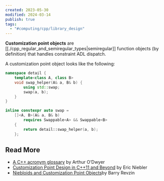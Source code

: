 ```yaml
---
created: 2023-05-30
modified: 2024-03-14
publish: true
tags:
  - "#computing/cpp/library_design"
---
```

**Customization point objects** are [[./cpp_regular_and_semiregular_types|semiregular]] function objects (by definition) that handles constraint ADL dispatch.

A customization point object looks like the following:

```c++
namespace detail {
    template<class A, class B>
    void swap_helper(A& a, B& b) {
        using std::swap;
        swap(a, b);
    }
}

inline constexpr auto swap =
    []<A, B>(A& a, B& b)
        requires Swappable<A> && Swappable<B>
    {
        return detail::swap_helper(a, b);
    };
```

## Read More
-   [A C++ acronym glossary](https://quuxplusone.github.io/blog/2019/08/02/the-tough-guide-to-cpp-acronyms/#cpo) by Arthur O’Dwyer
-   [Customization Point Design in C++11 and Beyond](http://ericniebler.com/2014/10/21/customization-point-design-in-c11-and-beyond/) by Eric Niebler
-   [Niebloids and Customization Point Objects](https://brevzin.github.io/c++/2020/12/19/cpo-niebloid/)by Barry Revzin